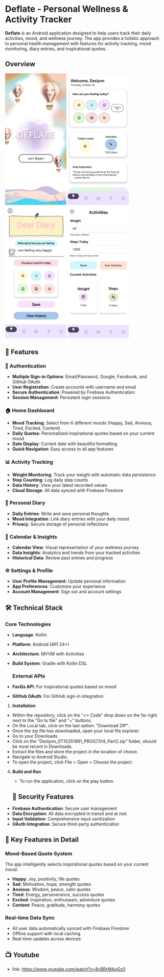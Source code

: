# Deflate - Personal Wellness & Activity Tracker

**Deflate** is an Android application designed to help users track their daily activities, mood, and wellness journey. The app provides a holistic approach to personal health management with features for activity tracking, mood monitoring, diary entries, and inspirational quotes.

## Overview
<p> <img src="Screenshots/Landing.png" width="200"> 
  <img src="Screenshots/Home.png" width="200"> 
  <img src="Screenshots/Diary.png" width="200">
  <img src="Screenshots/Activities.png" width="200">
</p>

## 📱 Features

### 🔐 Authentication
- **Multiple Sign-in Options**: Email/Password, Google, Facebook, and GitHub OAuth
- **User Registration**: Create accounts with username and email
- **Secure Authentication**: Powered by Firebase Authentication
- **Session Management**: Persistent login sessions

### 🏠 Home Dashboard
- **Mood Tracking**: Select from 6 different moods (Happy, Sad, Anxious, Tired, Excited, Content)
- **Daily Quotes**: Personalized inspirational quotes based on your current mood
- **Date Display**: Current date with beautiful formatting
- **Quick Navigation**: Easy access to all app features

### 📊 Activity Tracking
- **Weight Monitoring**: Track your weight with automatic data persistence
- **Step Counting**: Log daily step counts
- **Data History**: View your latest recorded values
- **Cloud Storage**: All data synced with Firebase Firestore

### 📖 Personal Diary
- **Daily Entries**: Write and save personal thoughts
- **Mood Integration**: Link diary entries with your daily mood
- **Privacy**: Secure storage of personal reflections

### 📅 Calendar & Insights
- **Calendar View**: Visual representation of your wellness journey
- **Data Insights**: Analytics and trends from your tracked activities
- **Historical Data**: Review past entries and progress

### ⚙️ Settings & Profile
- **User Profile Management**: Update personal information
- **App Preferences**: Customize your experience
- **Account Management**: Sign out and account settings

## 🛠️ Technical Stack

### Core Technologies
- **Language**: Kotlin
- **Platform**: Android (API 24+)
- **Architecture**: MVVM with Activities
- **Build System**: Gradle with Kotlin DSL

  ### External APIs
- **FavQs API**: For inspirational quotes based on mood
- **GitHub OAuth**: For GitHub sign-in integration

1. **Installation**
- Within the repository, click on the "<> Code" drop down on the far right next to the "Go to file" and "+" buttons.
- On the Local tab, click on the last option: "Download ZIP".
- Once the zip file has downloaded, open your local file explorer.
- Go to your Downloads.
- Click on the "Deslynn_ST10251981_PROG7314_Part2.zip" folder, should be most recent in Downloads.
- Extract the files and store the project in the location of choice.
- Navigate to Android Studio.
- To open the project, click File > Open > Choose the project.

4. **Build and Run**
   -  To run the application, click on the play button.

   ## 🔐 Security Features

- **Firebase Authentication**: Secure user management
- **Data Encryption**: All data encrypted in transit and at rest
- **Input Validation**: Comprehensive input sanitization
- **OAuth Integration**: Secure third-party authentication

## 🌟 Key Features in Detail

### Mood-Based Quote System
The app intelligently selects inspirational quotes based on your current mood:
- **Happy**: Joy, positivity, life quotes
- **Sad**: Motivation, hope, strength quotes
- **Anxious**: Wisdom, peace, calm quotes
- **Tired**: Energy, perseverance, success quotes
- **Excited**: Inspiration, enthusiasm, adventure quotes
- **Content**: Peace, gratitude, harmony quotes

### Real-time Data Sync
- All user data automatically synced with Firebase Firestore
- Offline support with local caching
- Real-time updates across devices

## 📺 Youtube
- link: https://www.youtube.com/watch?v=8cBRrMAoGz0 
